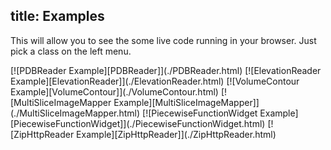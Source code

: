 title: Examples
---

This will allow you to see the some live code running in your browser.
Just pick a class on the left menu.

<style>
  .gallery img {
    width: 50%;
    display: inline-block;
    padding: 2px;
  }
  .gallery br {
    display: none;
  }
</style>

<div class="gallery">
[![PDBReader Example][PDBReader]](./PDBReader.html)
[![ElevationReader Example][ElevationReader]](./ElevationReader.html)
[![VolumeContour Example][VolumeContour]](./VolumeContour.html)
[![MultiSliceImageMapper Example][MultiSliceImageMapper]](./MultiSliceImageMapper.html)
[![PiecewiseFunctionWidget Example][PiecewiseFunctionWidget]](./PiecewiseFunctionWidget.html)
[![ZipHttpReader Example][ZipHttpReader]](./ZipHttpReader.html)
</div>

[ElevationReader]: ../docs/gallery/ElevationReader.jpg
[MultiSliceImageMapper]: ../docs/gallery/MultiSliceImageMapper.jpg
[PDBReader]: ../docs/gallery/PDBReader.jpg
[PiecewiseFunctionWidget]: ../docs/gallery/PiecewiseFunctionWidget.jpg
[VolumeContour]: ../docs/gallery/VolumeContour.jpg
[ZipHttpReader]: ../docs/gallery/ZipHttpReader.jpg
